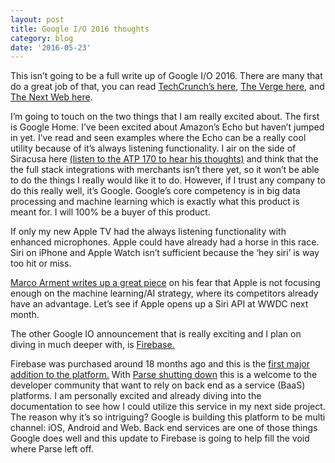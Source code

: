 ```yaml
---
layout: post
title: Google I/O 2016 thoughts
category: blog
date: '2016-05-23'
---
```


This isn’t going to be a full write up of Google I/O 2016\. There are many that do a great job of that, you can read [TechCrunch’s here](http://techcrunch.com/gallery/everything-you-need-to-know-from-the-2016-google-io-keynote/), [The Verge here](http://www.theverge.com/2016/5/18/11701030/google-io-2016-keynote-highlights-announcements-recap), and [The Next Web here](http://thenextweb.com/google/2016/05/20/google-io-2016-recap-everything-need-know/#gref).

I’m going to touch on the two things that I am really excited about. The first is Google Home. I’ve been excited about Amazon’s Echo but haven’t jumped in yet. I’ve read and seen examples where the Echo can be a really cool utility because of it’s always listening functionality. I air on the side of Siracusa here [(listen to the ATP 170 to hear his thoughts)](http://atp.fm/episodes/170) and think that the the full stack integrations with merchants isn’t there yet, so it won’t be able to do the things I really would like it to do. However, if I trust any company to do this really well, it’s Google. Google’s core competency is in big data processing and machine learning which is exactly what this product is meant for. I will 100% be a buyer of this product.

If only my new Apple TV had the always listening functionality with enhanced microphones. Apple could have already had a horse in this race. Siri on iPhone and Apple Watch isn’t sufficient because the ‘hey siri’ is way too hit or miss.

[Marco Arment writes up a great piece](https://marco.org/2016/05/21/avoiding-blackberrys-fate) on his fear that Apple is not focusing enough on the machine learning/AI strategy, where its competitors already have an advantage. Let’s see if Apple opens up a Siri API at WWDC next month.

The other Google IO announcement that is really exciting and I plan on diving in much deeper with, is [Firebase.](https://firebase.google.com/)

Firebase was purchased around 18 months ago and this is the [first major addition to the platform.](http://www.theverge.com/2016/5/18/11704050/google-firebase-baas-facebook-parse-google-io-2016) With [Parse shutting down](http://blog.parse.com/announcements/moving-on/) this is a welcome to the developer community that want to rely on back end as a service (BaaS) platforms. I am personally excited and already diving into the documentation to see how I could utilize this service in my next side project. The reason why it’s so intriguing? Google is building this platform to be multi channel: iOS, Android and Web. Back end services are one of those things Google does well and this update to Firebase is going to help fill the void where Parse left off.
